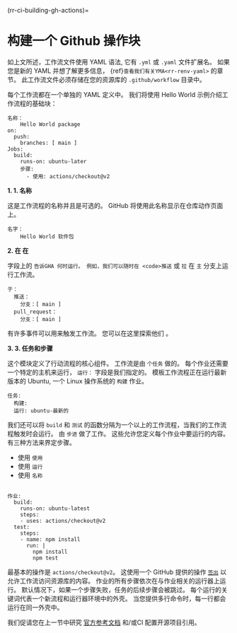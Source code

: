 (rr-ci-building-gh-actions)=
# 构建一个 Github 操作块

如上文所述，工作流文件使用 YAML 语法, 它有 `.yml` 或 `.yaml` 文件扩展名。 如果您是新的 YAML 并想了解更多信息， {ref}`查看我们有关YMA<rr-renv-yaml>` 的章节。 此工作流文件必须存储在您的资源库的 `.github/workflow` 目录中。

每个工作流都在一个单独的 YAML 定义中。 我们将使用 Hello World 示例介绍工作流程的基础块：

```
名称：
    Hello World package
on:
  push:
    branches: [ main ]
Jobs:
  build:
    runs-on: ubuntu-later
    步骤:
      - 使用: actions/checkout@v2
```

**1. 1. 名称**

这是工作流程的名称并且是可选的。 GitHub 将使用此名称显示在仓库动作页面上。
```
名字：
    Hello World 软件包
```

**2. 在 在**

字段上的 `告诉GHA 何时运行。 例如，我们可以随时在 <code>推送` 或 `拉` 在 `主` 分支上运行工作流。
```
于：
  推送：
    分支：[ main ]
  pull_request：
    分支：[ main ]
```
有许多事件可以用来触发工作流。 您可以在这里探索他们 [](https://docs.github.com/en/free-pro-team@latest/actions/reference/workflow-syntax-for-github-actions)。

**3. 3. 任务和步骤**

这个模块定义了行动流程的核心组件。 工作流是由 `个任务` 做的。 每个作业还需要一个特定的主机来运行， `运行：` 字段是我们指定的。 模板工作流程正在运行最新版本的 Ubuntu, 一个 Linux 操作系统的 `构建` 作业。

```
任务:
  构建:
  运行: ubuntu-最新的
```

我们还可以将 `build` 和 `测试` 的函数分隔为一个以上的工作流程，当我们的工作流程触发时会运行。 由 `步进` 做了工作。 这些允许您定义每个作业中要运行的内容。 有三种方法来界定步骤。

- 使用 `使用`
- 使用 `运行`
- 使用 `名称`

```

作业:
  build:
    runs-on: ubuntu-latest
    steps:
    - uses: actions/checkout@v2
  test:
    steps:
    - name: npm install
      run: |
        npm install
        npm test
```

最基本的操作是 `actions/checkout@v2`。 这使用一个 GitHub 提供的操作 [`签出`](https://github.com/actions/checkout) 以允许工作流访问资源库的内容。 作业的所有步骤依次在与作业相关的运行器上运行。 默认情况下，如果一个步骤失败，任务的后续步骤会被跳过。 每个运行的关键词代表一个新流程和运行器环境中的外壳。 当您提供多行命令时，每一行都会运行在同一外壳中。

我们促请您在上一节中研究 [官方参考文档](https://docs.github.com/en/actions/reference/workflow-syntax-for-github-actions) 和/或CI 配置开源项目引用。
